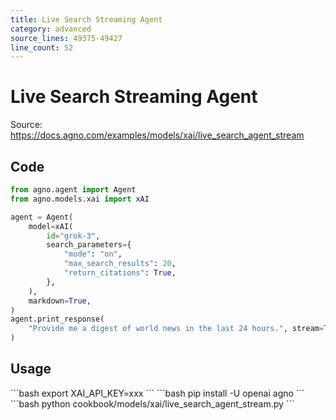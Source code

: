 ```yaml
---
title: Live Search Streaming Agent
category: advanced
source_lines: 49375-49427
line_count: 52
---
```


# Live Search Streaming Agent
Source: https://docs.agno.com/examples/models/xai/live_search_agent_stream



## Code

```python cookbook/models/xai/live_search_agent_stream.py
from agno.agent import Agent
from agno.models.xai import xAI

agent = Agent(
    model=xAI(
        id="grok-3",
        search_parameters={
            "mode": "on",
            "max_search_results": 20,
            "return_citations": True,
        },
    ),
    markdown=True,
)
agent.print_response(
    "Provide me a digest of world news in the last 24 hours.", stream=True
)
```

## Usage

<Steps>
  <Snippet file="create-venv-step.mdx" />

  <Step title="Set your API key">
    ```bash
    export XAI_API_KEY=xxx
    ```
  </Step>

  <Step title="Install libraries">
    ```bash
    pip install -U openai agno
    ```
  </Step>

  <Step title="Run Agent">
    ```bash
    python cookbook/models/xai/live_search_agent_stream.py
    ```
  </Step>
</Steps>


